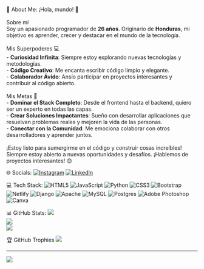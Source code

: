 💫 About Me:
¡Hola, mundo! 👋<br><br> Sobre mí<br>Soy un apasionado programador de **26 años**. Originario de **Honduras**, mi objetivo es aprender, crecer y destacar en el mundo de la tecnología.<br><br> Mis Superpoderes 💻<br>- **Curiosidad Infinita**: Siempre estoy explorando nuevas tecnologías y metodologías.<br>- **Código Creativo**: Me encanta escribir código limpio y elegante.<br>- **Colaborador Ávido**: Ansío participar en proyectos interesantes y contribuir al código abierto.<br><br> Mis Metas 🚀<br>- **Dominar el Stack Completo**: Desde el frontend hasta el backend, quiero ser un experto en todas las capas.<br>- **Crear Soluciones Impactantes**: Sueño con desarrollar aplicaciones que resuelvan problemas reales y mejoren la vida de las personas.<br>- **Conectar con la Comunidad**: Me emociona colaborar con otros desarrolladores y aprender juntos.<br><br>¡Estoy listo para sumergirme en el código y construir cosas increíbles! Siempre estoy abierto a nuevas oportunidades y desafíos. ¡Hablemos de proyectos interesantes! 😊<br>


🌐 Socials:
[![Instagram](https://img.shields.io/badge/Instagram-%23E4405F.svg?logo=Instagram&logoColor=white)](https://instagram.com/https://www.instagram.com/dear_cruz/) [![LinkedIn](https://img.shields.io/badge/LinkedIn-%230077B5.svg?logo=linkedin&logoColor=white)](https://linkedin.com/in/https://www.linkedin.com/in/dearcruz/) 

💻 Tech Stack:
![HTML5](https://img.shields.io/badge/html5-%23E34F26.svg?style=for-the-badge&logo=html5&logoColor=white) ![JavaScript](https://img.shields.io/badge/javascript-%23323330.svg?style=for-the-badge&logo=javascript&logoColor=%23F7DF1E) ![Python](https://img.shields.io/badge/python-3670A0?style=for-the-badge&logo=python&logoColor=ffdd54) ![CSS3](https://img.shields.io/badge/css3-%231572B6.svg?style=for-the-badge&logo=css3&logoColor=white) ![Bootstrap](https://img.shields.io/badge/bootstrap-%238511FA.svg?style=for-the-badge&logo=bootstrap&logoColor=white) ![Netlify](https://img.shields.io/badge/netlify-%23000000.svg?style=for-the-badge&logo=netlify&logoColor=#00C7B7) ![Django](https://img.shields.io/badge/django-%23092E20.svg?style=for-the-badge&logo=django&logoColor=white) ![Apache](https://img.shields.io/badge/apache-%23D42029.svg?style=for-the-badge&logo=apache&logoColor=white) ![MySQL](https://img.shields.io/badge/mysql-%2300000f.svg?style=for-the-badge&logo=mysql&logoColor=white) ![Postgres](https://img.shields.io/badge/postgres-%23316192.svg?style=for-the-badge&logo=postgresql&logoColor=white) ![Adobe Photoshop](https://img.shields.io/badge/adobe%20photoshop-%2331A8FF.svg?style=for-the-badge&logo=adobe%20photoshop&logoColor=white) ![Canva](https://img.shields.io/badge/Canva-%2300C4CC.svg?style=for-the-badge&logo=Canva&logoColor=white)

📊 GitHub Stats:
![](https://github-readme-stats.vercel.app/api?username=dearcruz&theme=synthwave&hide_border=false&include_all_commits=false&count_private=false)<br/>
![](https://github-readme-streak-stats.herokuapp.com/?user=dearcruz&theme=synthwave&hide_border=false)<br/>
![](https://github-readme-stats.vercel.app/api/top-langs/?username=dearcruz&theme=synthwave&hide_border=false&include_all_commits=false&count_private=false&layout=compact)

🏆 GitHub Trophies
![](https://github-profile-trophy.vercel.app/?username=dearcruz&theme=tokyonight&no-frame=false&no-bg=true&margin-w=4)

---
[![](https://visitcount.itsvg.in/api?id=dearcruz&icon=0&color=0)](https://visitcount.itsvg.in)

<!-- Proudly created with GPRM ( https://gprm.itsvg.in ) -->
